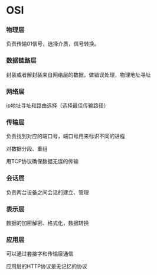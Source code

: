 # OSI

### 物理层

负责传输01信号，选择介质，信号转换。


### 数据链路层

封装或者解封装来自网络层的数据，做错误处理，物理地址寻址



### 网络层

ip地址寻址和路由选择（选择最佳传输路径）



### 传输层

负责找到对应的端口号，端口号用来标识不同的进程

对数据分段、重组

用TCP协议确保数据无误的传输



### 会话层

负责两台设备之间会话的建立、管理



### 表示层

数据的加密解密、格式化，数据转换



### 应用层

可以通过套接字和传输层通信

应用层的HTTP协议是无记忆的协议